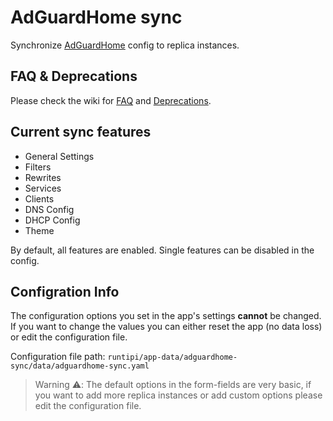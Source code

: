 # AdGuardHome sync

Synchronize [AdGuardHome](https://github.com/AdguardTeam/AdGuardHome) config to replica instances.

## FAQ & Deprecations

Please check the wiki
for [FAQ](https://github.com/bakito/adguardhome-sync/wiki/FAQ)
and [Deprecations](https://github.com/bakito/adguardhome-sync/wiki/Deprecations).

## Current sync features

- General Settings
- Filters
- Rewrites
- Services
- Clients
- DNS Config
- DHCP Config
- Theme

By default, all features are enabled. Single features can be disabled in the config.

## Configration Info

The configuration options you set in the app's settings **cannot** be changed. If you want to change the values you can either reset the app (no data loss) or edit the configuration file.

Configuration file path: `runtipi/app-data/adguardhome-sync/data/adguardhome-sync.yaml`

> Warning ⚠️: The default options in the form-fields are very basic, if you want to add more replica instances or add custom options please edit the configuration file.
